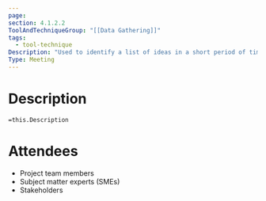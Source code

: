 ```yaml
---
page: 
section: 4.1.2.2
ToolAndTechniqueGroup: "[[Data Gathering]]"
tags:
  - tool-technique
Description: "Used to identify a list of ideas in a short period of time. It is conducted in a group environment and is led by a facilitator. Brainstorming comprises two parts: idea generation and analysis. Brainstorming can be used to gather data and solutions or ideas from stakeholders, subject matter experts, and team members when developing the project charter."
Type: Meeting
---
```

# Description
`=this.Description`

# Attendees
- Project team members
- Subject matter experts (SMEs)
- Stakeholders

